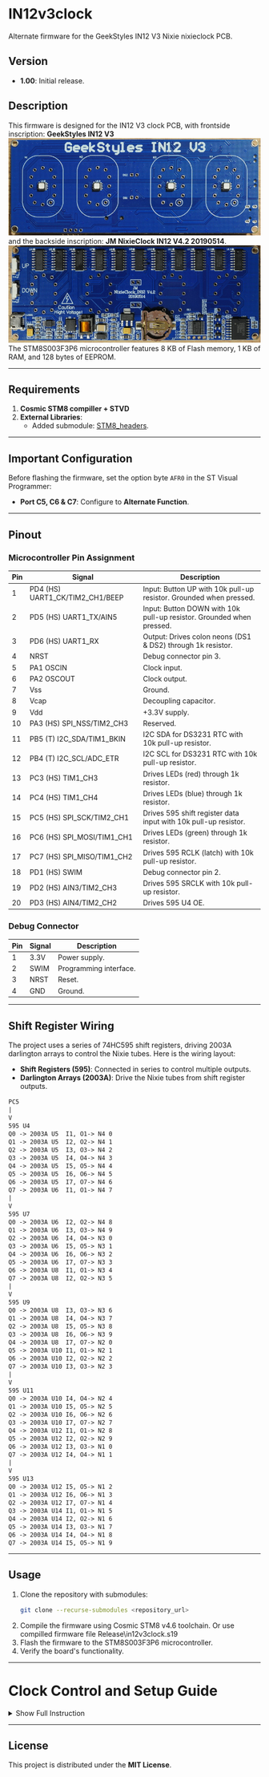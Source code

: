 
# IN12v3clock

Alternate firmware for the GeekStyles IN12 V3 Nixie nixieclock PCB.

## Version
- **1.00**: Initial release.

## Description
This firmware is designed for the IN12 V3 clock PCB, 
with frontside inscription: **GeekStyles IN12 V3**  
[![Frontside Preview](Photo/pcb_front_preview.JPG)](Photo/pcb_front_fullsize.JPG)
and the backside inscription: **JM NixieClock IN12 V4.2 20190514**.   
[![Backside Preview](Photo/pcb_back_preview.JPG)](Photo/pcb_back_fullsize.JPG)
The STM8S003F3P6 microcontroller features 8 KB of Flash memory, 1 KB of RAM, and 128 bytes of EEPROM.

---

## Requirements
1. **Cosmic STM8 compiller + STVD**
2. **External Libraries**:
   - Added submodule: [STM8_headers](https://github.com/gicking/STM8_headers).

---

## Important Configuration
Before flashing the firmware, set the option byte `AFR0` in the ST Visual Programmer:
- **Port C5, C6 & C7**: Configure to **Alternate Function**.

---

## Pinout
### Microcontroller Pin Assignment
| Pin  | Signal                          | Description                                                        |
|------|---------------------------------|--------------------------------------------------------------------|
| 1    | PD4 (HS) UART1_CK/TIM2_CH1/BEEP | Input: Button UP with 10k pull-up resistor. Grounded when pressed.     |
| 2    | PD5 (HS) UART1_TX/AIN5          | Input: Button DOWN with 10k pull-up resistor. Grounded when pressed.   |
| 3    | PD6 (HS) UART1_RX               | Output: Drives colon neons (DS1 & DS2) through 1k resistor.       |
| 4    | NRST                            | Debug connector pin 3.                                             |
| 5    | PA1 OSCIN                       | Clock input.                                                       |
| 6    | PA2 OSCOUT                      | Clock output.                                                      |
| 7    | Vss                             | Ground.                                                            |
| 8    | Vcap                            | Decoupling capacitor.                                              |
| 9    | Vdd                             | +3.3V supply.                                                      |
| 10   | PA3 (HS) SPI_NSS/TIM2_CH3       | Reserved.                                                          |
| 11   | PB5 (T) I2C_SDA/TIM1_BKIN       | I2C SDA for DS3231 RTC with 10k pull-up resistor.                  |
| 12   | PB4 (T) I2C_SCL/ADC_ETR         | I2C SCL for DS3231 RTC with 10k pull-up resistor.                  |
| 13   | PC3 (HS) TIM1_CH3               | Drives LEDs (red) through 1k resistor.                             |
| 14   | PC4 (HS) TIM1_CH4               | Drives LEDs (blue) through 1k resistor.                            |
| 15   | PC5 (HS) SPI_SCK/TIM2_CH1       | Drives 595 shift register data input with 10k pull-up resistor.    |
| 16   | PC6 (HS) SPI_MOSI/TIM1_CH1      | Drives LEDs (green) through 1k resistor.                           |
| 17   | PC7 (HS) SPI_MISO/TIM1_CH2      | Drives 595 RCLK (latch) with 10k pull-up resistor.                 |
| 18   | PD1 (HS) SWIM                   | Debug connector pin 2.                                             |
| 19   | PD2 (HS) AIN3/TIM2_CH3          | Drives 595 SRCLK with 10k pull-up resistor.                        |
| 20   | PD3 (HS) AIN4/TIM2_CH2          | Drives 595 U4 OE.                                                  |

### Debug Connector
| Pin | Signal | Description |
|-----|--------|-------------|
| 1   | 3.3V   | Power supply. |
| 2   | SWIM   | Programming interface. |
| 3   | NRST   | Reset.       |
| 4   | GND    | Ground.      |

---

## Shift Register Wiring
The project uses a series of 74HC595 shift registers, driving 2003A darlington arrays to control the Nixie tubes. Here is the wiring layout:

- **Shift Registers (595)**: Connected in series to control multiple outputs.
- **Darlington Arrays (2003A)**: Drive the Nixie tubes from shift register outputs.

```
PC5
|
V
595 U4
Q0 -> 2003A U5  I1, O1-> N4 0
Q1 -> 2003A U5  I2, O2-> N4 1
Q2 -> 2003A U5  I3, O3-> N4 2
Q3 -> 2003A U5  I4, O4-> N4 3
Q4 -> 2003A U5  I5, O5-> N4 4
Q5 -> 2003A U5  I6, O6-> N4 5
Q6 -> 2003A U5  I7, O7-> N4 6
Q7 -> 2003A U6  I1, O1-> N4 7
|
V
595 U7
Q0 -> 2003A U6  I2, O2-> N4 8
Q1 -> 2003A U6  I3, O3-> N4 9
Q2 -> 2003A U6  I4, O4-> N3 0
Q3 -> 2003A U6  I5, O5-> N3 1
Q4 -> 2003A U6  I6, O6-> N3 2
Q5 -> 2003A U6  I7, O7-> N3 3
Q6 -> 2003A U8  I1, O1-> N3 4
Q7 -> 2003A U8  I2, O2-> N3 5
|
V
595 U9
Q0 -> 2003A U8  I3, O3-> N3 6
Q1 -> 2003A U8  I4, O4-> N3 7
Q2 -> 2003A U8  I5, O5-> N3 8
Q3 -> 2003A U8  I6, O6-> N3 9
Q4 -> 2003A U8  I7, O7-> N2 0
Q5 -> 2003A U10 I1, O1-> N2 1
Q6 -> 2003A U10 I2, O2-> N2 2
Q7 -> 2003A U10 I3, O3-> N2 3
|
V
595 U11
Q0 -> 2003A U10 I4, O4-> N2 4
Q1 -> 2003A U10 I5, O5-> N2 5
Q2 -> 2003A U10 I6, O6-> N2 6
Q3 -> 2003A U10 I7, O7-> N2 7
Q4 -> 2003A U12 I1, O1-> N2 8
Q5 -> 2003A U12 I2, O2-> N2 9
Q6 -> 2003A U12 I3, O3-> N1 0
Q7 -> 2003A U12 I4, O4-> N1 1
|
V
595 U13
Q0 -> 2003A U12 I5, O5-> N1 2
Q1 -> 2003A U12 I6, O6-> N1 3
Q2 -> 2003A U12 I7, O7-> N1 4
Q3 -> 2003A U14 I1, O1-> N1 5
Q4 -> 2003A U14 I2, O2-> N1 6
Q5 -> 2003A U14 I3, O3-> N1 7
Q6 -> 2003A U14 I4, O4-> N1 8
Q7 -> 2003A U14 I5, O5-> N1 9
```

---

## Usage
1. Clone the repository with submodules:
   ```bash
   git clone --recurse-submodules <repository_url>
   ```
2. Compile the firmware using Cosmic STM8 v4.6 toolchain. Or use compilled firmware file Release\in12v3clock.s19
3. Flash the firmware to the STM8S003F3P6 microcontroller.
4. Verify the board's functionality.

---

# **Clock Control and Setup Guide**

<details>
<summary>Show Full Instruction</summary>

## **Key Definitions:**
- **K1** — Upper button.
- **K2** — Lower button.

---

## **Basic Control:**
1. **Single press of K1** — Executes the cathode poisoning prevention algorithm.
2. **Single press of K2** — Toggles the RGB lamp backlight.  
   - In night mode, toggles the backlight for night operation.
3. **Hold K1 (> 2 seconds)** — Activates time setup mode.
4. **Hold K2 (> 2 seconds)** — Activates backlight color adjustment mode.
5. **Hold K1 and K2 simultaneously (> 2 seconds)** — Activates the settings menu.

---

## **Time Setup Mode:**
1. **Entering the mode:** Hold K1 for more than 2 seconds.
2. **Hour adjustment:**
   - The hour digits start blinking.
   - **K1:** Increases the hour value by 1.
     - Holding K1 (> 0.8 seconds): Continuously increases the hour value.
   - **K2:** Switches to minute adjustment.
3. **Minute adjustment:**
   - The minute digits start blinking.
   - **K1:** Increases the minute value by 1.
     - Holding K1 (> 0.8 seconds): Continuously increases the minute value.
   - **K2:** Saves the time (seconds reset to zero) and exits the setup mode.

---

## **Backlight Color Adjustment Mode:**
1. **Entering the mode:** Hold K2 for more than 2 seconds.
2. **Adjustment sequence:**
   - **Red (digit "1" blinks).**
   - **Green (digit "2" blinks).**
   - **Blue (digit "3" blinks).**
3. **Brightness adjustment:**
   - **K1:** Increases brightness by 1 (range: 0–255).
     - Holding K1 (> 0.8 seconds): Continuously increases brightness.
   - **K2:** Saves the current value and proceeds to the next color.
4. **Exiting the mode:** After adjusting blue brightness, the mode exits automatically.

---

## **Settings Menu:**
1. **Entering the menu:** Hold K1 and K2 simultaneously for more than 2 seconds.
2. **Display behavior:**
   - **Tens of hours digit:** Displays the menu item number.
   - **Other digits:** Show the parameter value.
3. **Control:**
   - **K1:** Adjusts the parameter value.
   - **K2:** Saves the parameter and moves to the next menu item.
4. ## Menu Items:  

**0.** Leading zero display:  
   - `0` — Disabled  
   - `1` — Enabled  

**1.** Time format:  
   - `0` — 24-hour  
   - `1` — 12-hour  

**2.** Normal mode indicator brightness:  
   - `5%–100%`  

**3.** Night mode indicator brightness:  
   - `5%–100%`  

**4.** Night brightness enable:  
   - `0` — Disabled  
   - `1` — Enabled  

**5.** Night interval start hour.  

**6.** Night interval start minute.  

**7.** Night interval end hour.  

**8.** Night interval end minute.  

**9.** RGB backlight in night mode:  
    - `0` — Disabled  
    - `1` — Enabled  

**10.** Cathode poisoning prevention in night mode:  
    - `0` — Every 6 minutes during normal operation  
    - `1` — Every 2 minutes (only at night)  
    
5. **Exiting the menu:** After the last menu item, the clock returns to normal time display mode.

</details>

---

## License
This project is distributed under the **MIT License**.

